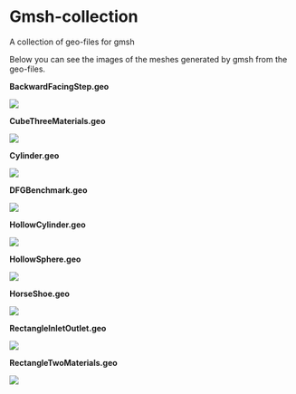 # Gmsh-collection
A collection of geo-files for gmsh

Below you can see the images of the meshes generated by gmsh from the geo-files.

**BackwardFacingStep.geo**

![](images/BackwardFacingStep.png)

**CubeThreeMaterials.geo**

![](images/CubeThreeMaterials.png)

**Cylinder.geo**

![](images/Cylinder.png)

**DFGBenchmark.geo**

![](images/DFGBenchmark.png)

**HollowCylinder.geo**

![](images/HollowCylinder.png)

**HollowSphere.geo**

![](images/HollowSphere.png)

**HorseShoe.geo**

![](images/HorseShoe.png)

**RectangleInletOutlet.geo**

![](images/RectangleInletOutlet.png)

**RectangleTwoMaterials.geo**

![](images/RectangleTwoMaterials.png)
